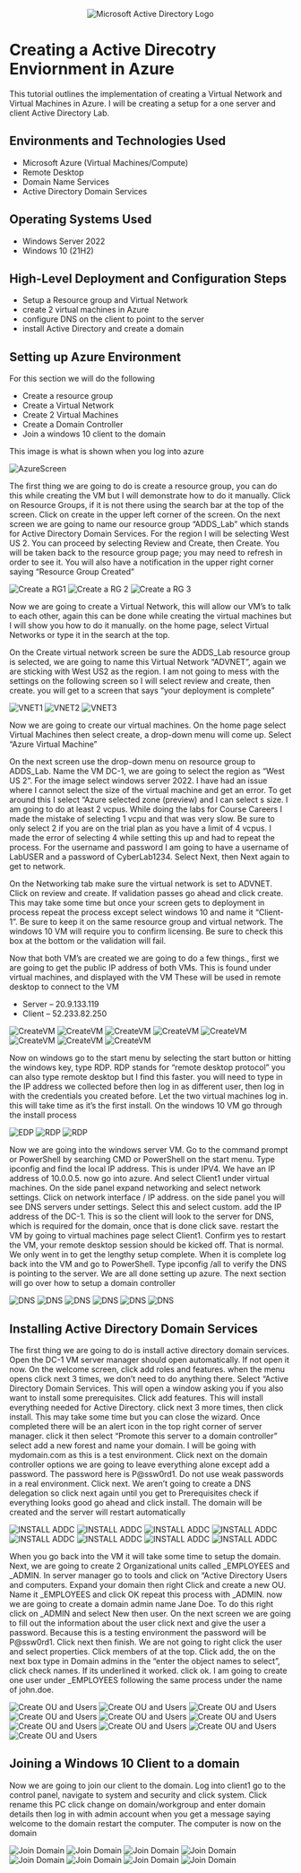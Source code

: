 <p align="center">
<img src="https://i.imgur.com/pU5A58S.png" alt="Microsoft Active Directory Logo"/>
</p>

<h1>Creating a Active Direcotry Enviornment in Azure </h1>
This tutorial outlines the implementation of creating a Virtual Network and Virtual Machines in Azure. I will be creating a setup for a one server and client Active Directory Lab.<br />


<h2>Environments and Technologies Used</h2>

- Microsoft Azure (Virtual Machines/Compute)
- Remote Desktop
- Domain Name Services
- Active Directory Domain Services


<h2>Operating Systems Used </h2>

- Windows Server 2022
- Windows 10 (21H2)

<h2>High-Level Deployment and Configuration Steps</h2>

- Setup a Resource group and Virtual Network
- create 2 virtual machines in Azure
- configure DNS on the client to point to the server
- install Active Directory and create a domain

<h2>Setting up Azure Environment </h2>
<p> For this section we will do the following

<ul>
  <li>Create a resource group</li>
  <li>Create a Virtual Network</li>
  <li>Create 2 Virtual Machines </li>
<li> Create a Domain Controller</li>
<li>Join a windows 10 client to the domain </li>
</ul> </p>

<p> This image is what is shown when you log into azure </p>

<img src="https://i.imgur.com/lGqROTH.png" alt="AzureScreen"/>

<p> The first thing we are going to do is create a resource group, you can do this while creating the VM but I will demonstrate how to do it manually. Click on Resource Groups, if it is not there using the search bar at the top of the screen. Click on create in the upper left corner of the screen. On the next screen we are going to name our resource group “ADDS_Lab” which stands for Active Directory Domain Services. For the region I will be selecting West US 2. You can proceed by selecting Review and Create, then Create. You will be taken back to the resource group page; you may need to refresh in order to see it. You will also have a notification in the upper right corner saying “Resource Group Created” </p>

<img src="https://i.imgur.com/DOYfWyl.png" alt="Create a RG1"/>
<img src="https://i.imgur.com/kHFTxsB.png" alt="Create a RG 2"/>
<img src="https://i.imgur.com/ODYTboY.png" alt="Create a RG 3"/>


<p> Now we are going to create a Virtual Network, this will allow our VM’s to talk to each other, again this can be done while creating the virtual machines but I will show you how to do it manually. on the home page, select Virtual Networks or type it in the search at the top. </p>

<p> On the Create virtual network screen be sure the ADDS_Lab resource group is selected, we are going to name this Virtual Network “ADVNET”, again we are sticking with West US2 as the region. I am not going to mess with the settings on the following screen so I will select review and create, then create. you will get to a screen that says “your deployment is complete” </p>
<img src="https://i.imgur.com/EJe3KVN.png" alt="VNET1"/>
<img src="https://i.imgur.com/kcWxXX4.png" alt="VNET2"/>
<img src="https://i.imgur.com/yTOYTWK.png" alt="VNET3"/>


<p> Now we are going to create our virtual machines. On the home page select Virtual Machines then select create, a drop-down menu will come up. Select “Azure Virtual Machine” </p>
<p> On the next screen use the drop-down menu on resource group to ADDS_Lab. Name the VM DC-1, we are going to select the region as “West US 2”.  For the image select windows server 2022. I have had an issue where I cannot select the size of the virtual machine and get an error. To get around this I select “Azure selected zone (preview) and I can select s size. I am going to do at least 2 vcpus. While doing the labs for Course Careers I made the mistake of selecting 1 vcpu and that was very slow. Be sure to only select 2 if you are on the trial plan as you have a limit of 4 vcpus. I made the error of selecting 4 while setting this up and had to repeat the process. For the username and password I am going to have a username of LabUSER and a password of CyberLab1234. Select Next, then Next again to get to network. </p>
<p> On the Networking tab make sure the virtual network is set to ADVNET. Click on review and create. If validation passes go ahead and click create. This may take some time but once your screen gets to deployment in process repeat the process except select windows 10 and name it “Client-1”. Be sure to keep it on the same resource group and virtual network. The windows 10 VM will require you to confirm licensing. Be sure to check this box at the bottom or the validation will fail. </p>

<p> Now that both VM’s are created we are going to do a few things., first we are going to get the public IP address of both VMs. This is found under virtual machines, and displayed with the VM These will be used in remote desktop to connect to the VM 
 <ul>
  <li>Server – 20.9.133.119 </li>
  <li>Client – 52.233.82.250</li> </ul> </p>

<img src="https://i.imgur.com/p8epYNP.png" alt="CreateVM"/>
<img src="https://i.imgur.com/I2NHQf7.png" alt="CreateVM"/>
<img src="https://i.imgur.com/Tweb3rn.png" alt="CreateVM"/>
<img src="https://i.imgur.com/6bAEJbl.png" alt="CreateVM"/>
<img src="https://i.imgur.com/DLyBOA0.png" alt="CreateVM"/>
<img src="https://i.imgur.com/lHwU8vv.png" alt="CreateVM"/>
<img src="https://i.imgur.com/2jaQFuA.png" alt="CreateVM"/>
<img src="https://i.imgur.com/dI4ZxGD.png" alt="CreateVM"/>

<p> Now on windows go to the start menu by selecting the start button or hitting the windows key, type RDP. RDP stands for “remote desktop protocol” you can also type remote desktop but I find this faster.   you will need to type in the IP address we collected before then log in as different user, then log in with the credentials you created before. Let the two virtual machines log in. this will take time as it’s the first install. On the windows 10 VM go through the install process </p>

<img src="https://i.imgur.com/0bhyecL.png" alt="EDP"/>
<img src="https://i.imgur.com/VX2hh13.png" alt="RDP"/>
<img src="https://i.imgur.com/5dEZF90.png" alt="RDP"/>

<p> Now we are going into the windows server VM.  Go to the command prompt or PowerShell by searching CMD or PowerShell on the start menu. Type ipconfig and find the local IP address. This is under IPV4. We have an IP address of 10.0.0.5. now go into azure. And select Client1 under virtual machines. On the side panel expand networking and select network settings. Click on network interface / IP address. on the side panel you will see DNS servers under settings. Select this and select custom. add the IP address of the DC-1. This is so the client will look to the server for DNS, which is required for the domain, once that is done click save. restart the VM by going to virtual machines page select Client1. Confirm yes to restart the VM, your remote desktop session should be kicked off. That is normal. We only went in to get the lengthy setup complete. When it is complete log back into the VM and go to PowerShell. Type ipconfig /all to verify the DNS is pointing to the server. We are all done setting up azure. The next section will go over how to setup a domain controller </p>
<img src="https://i.imgur.com/dYcMVKh.png" alt="DNS"/>
<img src="https://i.imgur.com/5mkyE7y.png" alt="DNS"/>
<img src="https://i.imgur.com/9IMk7e8.png" alt="DNS"/>
<img src="https://i.imgur.com/aiEdDTM.png" alt="DNS"/>
<img src="https://i.imgur.com/2PTZSR0.png" alt="DNS"/>
<img src="https://i.imgur.com/LhFMOBp.png" alt="DNS"/>






<h2>Installing Active Directory Domain Services </h2>

<p> The first thing we are going to do is install active directory domain services. Open the DC-1 VM server manager should open automatically. If not open it now. On the welcome screen, click add roles and features. when the menu opens click next 3 times, we don’t need to do anything there. Select “Active Directory Domain Services. This will open a window asking you if you also want to install some prerequisites. Click add features. This will install everything needed for Active Directory. click next 3 more times, then click install. This may take some time but you can close the wizard. Once completed there will be an alert icon in the top right corner of server manager. click it then select “Promote this server to a domain controller” select add a new forest and name your domain. I will be going with mydomain.com as this is a test environment. Click next on the domain controller options we are going to leave everything alone except add a password. The password here is P@ssw0rd1. Do not use weak passwords in a real environment. Click next. We aren’t going to create a DNS delegation so click next again until you get to Prerequisites check if everything looks good go ahead and click install.  The domain will be created and the server will restart automatically </p>

<img src="https://i.imgur.com/g0Bhzbi.png" alt="INSTALL ADDC"/>
<img src="https://i.imgur.com/fohAjLR.png" alt="INSTALL ADDC"/>
<img src="https://i.imgur.com/fj1BHOF.png" alt="INSTALL ADDC"/>
<img src="https://i.imgur.com/gJpDGG2.png" alt="INSTALL ADDC"/>
<img src="https://i.imgur.com/DLoSlEw.png" alt="INSTALL ADDC"/>
<img src="https://i.imgur.com/9euZMfJ.png" alt="INSTALL ADDC"/>
<img src="https://i.imgur.com/EHY4diF.png" alt="INSTALL ADDC"/>
<img src="https://i.imgur.com/ZWDv65T.png" alt="INSTALL ADDC"/>


<p> When you go back into the VM it will take some time to setup the domain.  Next, we are going to create 2 Organizational units called _EMPLOYEES and _ADMIN. In server manager go to tools and click on “Active Directory Users and computers. Expand your domain then right Click and create a new OU. Name it _EMPLOYEES and click OK repeat this process with _ADMIN. now we are going to create a domain admin name Jane Doe. To do this right click on _ADMIN and select New then user. On the next screen we are going to fill out the information about the user click next and give the user a password. Because this is a testing environment the password will be P@ssw0rd1. Click next then finish. We are not going to right click the user and select properties. Click members of at the top. Click add, the on the next box type in Domain admins in the “enter the object names to select”, click check names. If its underlined it worked. click ok. I am going to create one user under _EMPLOYEES following the same process under the name of john.doe. </p>
<img src="https://i.imgur.com/GQxFUfy.png" alt="Create OU and Users"/>
<img src="https://i.imgur.com/9sLXcvY.png" alt="Create OU and Users"/>
<img src="https://i.imgur.com/YrOc3GJ.png" alt="Create OU and Users"/>
<img src="https://i.imgur.com/5ScBurU.png" alt="Create OU and Users"/>
<img src="https://i.imgur.com/sZKBslF.png" alt="Create OU and Users"/>
<img src="https://i.imgur.com/yV705aO.png" alt="Create OU and Users"/>
<img src="https://i.imgur.com/I2lSsnL.png" alt="Create OU and Users"/>
<img src="https://i.imgur.com/9k17r8J.png" alt="Create OU and Users"/>
<img src="https://i.imgur.com/GV0kHtf.png" alt="Create OU and Users"/>
<img src="https://i.imgur.com/gzhSG1d.png" alt="Create OU and Users"/>


<h2> Joining a Windows 10 Client to a domain </h2>

 <p>Now we are going to join our client to the domain.  Log into client1 go to the control panel, navigate to system and security and click system. Click rename this PC click change on domain/workgroup and enter domain details then log in with admin account when you get a message saying welcome to the domain restart the computer. The computer is now on the domain </p>
<img src="https://i.imgur.com/mwZxPVe.png" alt="Join Domain"/>
<img src="https://i.imgur.com/3nK2VdF.png" alt="Join Domain"/>
<img src="https://i.imgur.com/qZQn59I.png" alt="Join Domain"/>
<img src="https://i.imgur.com/v6agFht.png" alt="Join Domain"/>
<img src="https://i.imgur.com/F4LM2AH.png" alt="Join Domain"/>
<img src="https://i.imgur.com/BXKH1hB.png" alt="Join Domain"/>
<img src="https://i.imgur.com/TgCCy6B.png" alt="Join Domain"/>
<img src="https://i.imgur.com/GRs2f9J.png" alt="Join Domain"/>


